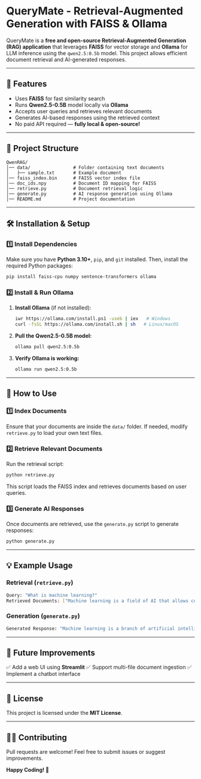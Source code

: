 # **QueryMate - Retrieval-Augmented Generation with FAISS & Ollama**

QueryMate is a **free and open-source Retrieval-Augmented Generation (RAG) application** that leverages **FAISS** for vector storage and **Ollama** for LLM inference using the `qwen2.5:0.5b` model. This project allows efficient document retrieval and AI-generated responses.

---

## **🚀 Features**
- Uses **FAISS** for fast similarity search
- Runs **Qwen2.5-0.5B** model locally via **Ollama**
- Accepts user queries and retrieves relevant documents
- Generates AI-based responses using the retrieved context
- No paid API required — **fully local & open-source!**

---

## **📂 Project Structure**
```
QwenRAG/
│── data/                # Folder containing text documents
│   ├── sample.txt       # Example document
│── faiss_index.bin      # FAISS vector index file
│── doc_ids.npy          # Document ID mapping for FAISS
│── retrieve.py          # Document retrieval logic
│── generate.py          # AI response generation using Ollama
│── README.md            # Project documentation
```

---

## **🛠️ Installation & Setup**

### **1️⃣ Install Dependencies**
Make sure you have **Python 3.10+**, `pip`, and `git` installed. Then, install the required Python packages:
```sh
pip install faiss-cpu numpy sentence-transformers ollama
```

### **2️⃣ Install & Run Ollama**
1. **Install Ollama** (if not installed):
   ```sh
   iwr https://ollama.com/install.ps1 -useb | iex   # Windows
   curl -fsSL https://ollama.com/install.sh | sh   # Linux/macOS
   ```
2. **Pull the Qwen2.5-0.5B model:**
   ```sh
   ollama pull qwen2.5:0.5b
   ```
3. **Verify Ollama is working:**
   ```sh
   ollama run qwen2.5:0.5b
   ```

---

## **📌 How to Use**

### **1️⃣ Index Documents**
Ensure that your documents are inside the `data/` folder. If needed, modify `retrieve.py` to load your own text files.

### **2️⃣ Retrieve Relevant Documents**
Run the retrieval script:
```sh
python retrieve.py
```
This script loads the FAISS index and retrieves documents based on user queries.

### **3️⃣ Generate AI Responses**
Once documents are retrieved, use the `generate.py` script to generate responses:
```sh
python generate.py
```

---

## **💡 Example Usage**
### **Retrieval (`retrieve.py`)**
```sh
Query: "What is machine learning?"
Retrieved Documents: ["Machine learning is a field of AI that allows computers to learn patterns from data..."]
```

### **Generation (`generate.py`)**
```sh
Generated Response: "Machine learning is a branch of artificial intelligence that enables systems to learn and improve from experience without being explicitly programmed..."
```

---

## **🤖 Future Improvements**
✅ Add a web UI using **Streamlit**
✅ Support multi-file document ingestion
✅ Implement a chatbot interface

---

## **📝 License**
This project is licensed under the **MIT License**.

---

## **👨‍💻 Contributing**
Pull requests are welcome! Feel free to submit issues or suggest improvements.

**Happy Coding! 🚀**

